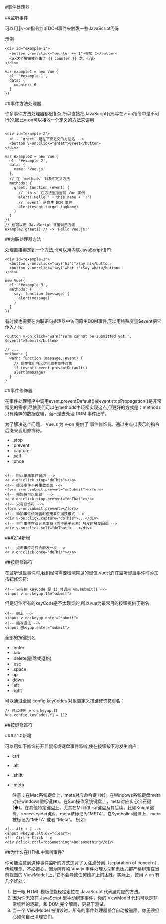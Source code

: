 #事件处理器

##监听事件

可以用v-on指令监听DOM事件来触发一些JavaScript代码

示例

```
<div id="example-1">
  <button v-on:click="counter += 1">增加 1</button>
  <p>这个按钮被点击了 {{ counter }} 次。</p>
</div>
```

```
var example1 = new Vue({
  el: '#example-1',
  data: {
    counter: 0
  }
})
```

##事件方法处理器

许多事件方法处理器都很复杂,所以直接把JavaScript代码写在v-on指令中是不可行的,因此v-on可以接收一个定义的方法来调用

```

<div id="example-2">
  <!-- `greet` 是在下面定义的方法名 -->
  <button v-on:click="greet">Greet</button>
</div>
```

```
var example2 = new Vue({
  el: '#example-2',
  data: {
    name: 'Vue.js'
  },
  // 在 `methods` 对象中定义方法
  methods: {
    greet: function (event) {
      // `this` 在方法里指当前 Vue 实例
      alert('Hello ' + this.name + '!')
      // `event` 是原生 DOM 事件
      alert(event.target.tagName)
    }
  }
})
// 也可以用 JavaScript 直接调用方法
example2.greet() // -> 'Hello Vue.js!'

```
##内联处理器方法

处理直接绑定到一个方法,也可以用内联JavaScript语句:

```
<div id="example-3">
  <button v-on:click="say('hi')">Say hi</button>
  <button v-on:click="say('what')">Say what</button>
</div>

```

```
new Vue({
  el: '#example-3',
  methods: {
    say: function (message) {
      alert(message)
    }
  }
})
```
有时候也需要在内联语句处理器中访问原生DOM事件,可以用特殊变量$event把它传入方法:

```
<button v-on:click="warn('Form cannot be submitted yet.', $event)">Submit</button>
```


```
// ...
methods: {
  warn: function (message, event) {
    // 现在我们可以访问原生事件对象
    if (event) event.preventDefault()
    alert(message)
  }
}

```

##事件修饰器

在事件处理程序中调用event.preventDefault()或event.stopPropagation()是非常常见的需求,尽快我们可以在methods中轻松实现这点,但更好的方式是：methods 只有纯粹的数据逻辑，而不是去处理 DOM 事件细节。

为了解决这个问题， Vue.js 为 v-on 提供了 事件修饰符。通过由点(.)表示的指令后缀来调用修饰符。

* .stop
* .prevent
* .capture
* .self
* .once

```

<!-- 阻止单击事件冒泡 -->
<a v-on:click.stop="doThis"></a>
<!-- 提交事件不再重载页面 -->
<form v-on:submit.prevent="onSubmit"></form>
<!-- 修饰符可以串联  -->
<a v-on:click.stop.prevent="doThat"></a>
<!-- 只有修饰符 -->
<form v-on:submit.prevent></form>
<!-- 添加事件侦听器时使用事件捕获模式 -->
<div v-on:click.capture="doThis">...</div>
<!-- 只当事件在该元素本身（而不是子元素）触发时触发回调 -->
<div v-on:click.self="doThat">...</div>
```

###2.14新增

```
<!-- 点击事件将只会触发一次 -->
<a v-on:click.once="doThis"></a>
```

##按键修饰符

在监听键盘事件时,我们经常需要检测常见的键值.vue允许在监听键盘事件时添加按钮修饰符:

```
<!-- 只有在 keyCode 是 13 时调用 vm.submit() -->
<input v-on:keyup.13="submit">

```

但是记住所有的keyCode是不太现实的,所以vue为最常用的按钮提供了别名

```
<!-- 同上 -->
<input v-on:keyup.enter="submit">
<!-- 缩写语法 -->
<input @keyup.enter="submit">

```

全部的按键别名

* .enter
* .tab
* .delete(删除或退格)
* .esc
* .space
* up
* down
* left
* right



可以通过全局 config.keyCodes 对象自定义按键修饰符别名：

```
// 可以使用 v-on:keyup.f1
Vue.config.keyCodes.f1 = 112
```

##按键修饰符

###2.1.0新增

可以用如下修饰符开启鼠标或键盘事件监听,使在按钮按下时发生响应

* ctrl
* .alt
* .shift
* .meta

  注意：在Mac系统键盘上，meta对应命令键 (⌘)。在Windows系统键盘meta对应windows徽标键(⊞)。在Sun操作系统键盘上，meta对应实心宝石键 (◆)。在其他特定键盘上，尤其在MIT和Lisp键盘及其后续，比如Knight键盘，space-cadet键盘，meta被标记为“META”。在Symbolics键盘上，meta被标记为“META” 或者 “Meta”。
例如:

```
<!-- Alt + C -->
<input @keyup.alt.67="clear">
<!-- Ctrl + Click -->
<div @click.ctrl="doSomething">Do something</div>
```

##为什么在HTML中监听事件?

你可能注意到这种事件监听的方式违背了关注点分离（separation of concern）传统理念。不必担心，因为所有的 Vue.js 事件处理方法和表达式都严格绑定在当前视图的 ViewModel 上，它不会导致任何维护上的困难。实际上，使用 v-on 有几个好处：

1. 扫一眼 HTML 模板便能轻松定位在 JavaScript 代码里对应的方法。
2. 因为你无须在 JavaScript 里手动绑定事件，你的 ViewModel 代码可以是非常纯粹的逻辑，和 DOM 完全解耦，更易于测试。
3. 当一个 ViewModel 被销毁时，所有的事件处理器都会自动被删除。你无须担心如何自己清理它们。
